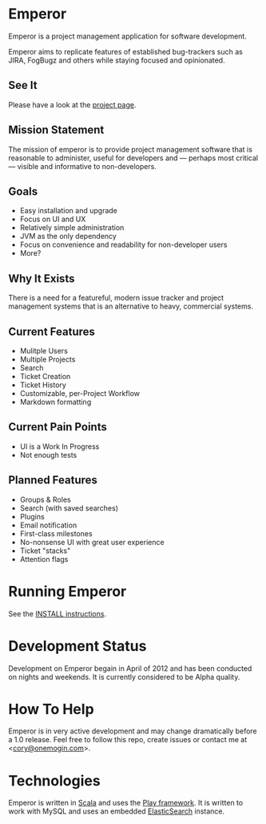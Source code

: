 # Emperor

Emperor is a project management application for software development.

Emperor aims to replicate features of established bug-trackers such as JIRA, FogBugz and others while staying focused and opinionated.

## See It

Please have a look at the [project page](http://gphat.github.com/emperor/).

## Mission Statement

The mission of emperor is to provide project management software that is reasonable to administer, useful for developers and &mdash; perhaps most critical &mdash; visible and informative to non-developers.

## Goals

 * Easy installation and upgrade
 * Focus on UI and UX
 * Relatively simple administration
 * JVM as the only dependency
 * Focus on convenience and readability for non-developer users
 * More?

## Why It Exists

There is a need for a featureful, modern issue tracker and project management systems that is an alternative to heavy, commercial systems.

## Current Features

* Mulitple Users
* Multiple Projects
* Search
* Ticket Creation
* Ticket History
* Customizable, per-Project Workflow
* Markdown formatting

## Current Pain Points

* UI is a Work In Progress
* Not enough tests

## Planned Features

* Groups & Roles
* Search (with saved searches)
* Plugins
* Email notification
* First-class milestones
* No-nonsense UI with great user experience
* Ticket "stacks"
* Attention flags

# Running Emperor

See the [INSTALL instructions](https://github.com/gphat/emperor/blob/master/INSTALL.md).

# Development Status

Development on Emperor begain in April of 2012 and has been conducted on nights and weekends. It is currently considered to be Alpha quality.

# How To Help

Emperor is in very active development and may change dramatically before a 1.0 release. Feel free to follow this repo, create issues or contact me at \<cory@onemogin.com>.

# Technologies

Emperor is written in [Scala](http://www.scala-lang.org/) and uses the
[Play framework](http://www.playframework.org/).  It is written to work with
MySQL and uses an embedded [ElasticSearch](http://www.elasticsearch.org/)
instance.

